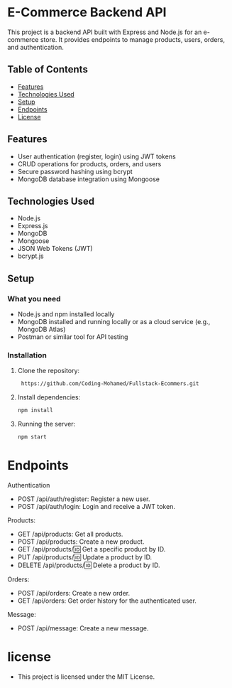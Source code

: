 # E-Commerce Backend API

This project is a backend API built with Express and Node.js for an e-commerce store. It provides endpoints to manage products, users, orders, and authentication.

## Table of Contents

- [Features](#features)
- [Technologies Used](#technologies-used)
- [Setup](#setup)
- [Endpoints](#endpoints)
- [License](#license)

## Features

- User authentication (register, login) using JWT tokens
- CRUD operations for products, orders, and users
- Secure password hashing using bcrypt
- MongoDB database integration using Mongoose

## Technologies Used

- Node.js
- Express.js
- MongoDB
- Mongoose
- JSON Web Tokens (JWT)
- bcrypt.js

## Setup

### What you need

- Node.js and npm installed locally
- MongoDB installed and running locally or as a cloud service (e.g., MongoDB Atlas)
- Postman or similar tool for API testing

### Installation

1. Clone the repository:

   ```bash
    https://github.com/Coding-Mohamed/Fullstack-Ecommers.git
   ```

2. Install dependencies:

   ```bash
   npm install
   ```

3. Running the server:

   ```bash
   npm start
   ```

# Endpoints

Authentication

- POST /api/auth/register: Register a new user.
- POST /api/auth/login: Login and receive a JWT token.

Products:

- GET /api/products: Get all products.
- POST /api/products: Create a new product.
- GET /api/products/:id: Get a specific product by ID.
- PUT /api/products/:id: Update a product by ID.
- DELETE /api/products/:id: Delete a product by ID.

Orders:

- POST /api/orders: Create a new order.
- GET /api/orders: Get order history for the authenticated user.

Message:

- POST /api/message: Create a new message.

# license

- This project is licensed under the MIT License.
